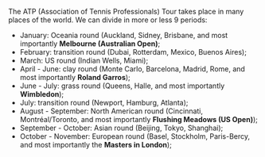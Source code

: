 The ATP (Association of Tennis Professionals) Tour takes place in many places of the world. We can divide in more or less 9 periods:

* January: Oceania round (Auckland, Sidney, Brisbane, and most importantly **Melbourne (Australian Open)**;
* February: transition round (Dubai, Rotterdam, Mexico, Buenos Aires);
* March: US round (Indian Wells, Miami);
* April - June: clay round (Monte Carlo, Barcelona, Madrid, Rome, and most importantly **Roland Garros**);
* June - July: grass round (Queens, Halle, and most importantly **Wimbledon**);
* July: transition round (Newport, Hamburg, Atlanta);
* August - September: North American round (Cincinnati, Montréal/Toronto, and most importantly **Flushing Meadows (US Open)**);
* September - October: Asian round (Beijing, Tokyo, Shanghai);
* October - November: European round (Basel, Stockholm, Paris-Bercy, and most importantly the **Masters in London**);